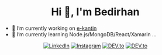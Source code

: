 <h1 align="center">Hi 👋, I'm Bedirhan</h1>


- 🔭 I’m currently working on [e-kantin](https://github.com/e-kantin/e-kantin)
- 🌱 I’m currently learning Node.js/MongoDB/React/Xamarin
 ...
<div align="center">
<a href="https://www.linkedin.com/in/bedirhangokce" target="_blank"><img src="https://img.shields.io/badge/LinkedIn-%230077B5.svg?&style=flat-square&logo=linkedin&logoColor=white" alt="LinkedIn"></a>
<a href="https://www.instagram.com/bedirhangkce" target="_blank"><img src="https://img.shields.io/badge/Instagram-%23E4405F.svg?&style=flat-square&logo=instagram&logoColor=white" alt="Instagram"></a>
<a href="https://dev.to/bedirhangokce" target="_blank"><img src="https://img.shields.io/badge/DEV-%230A0A0A.svg?&style=flat-square&logo=DEV.to&logoColor=white" alt="DEV.to"></a>
<a href="https://stackoverflow.com/users/12115215/bedirhan-gökce" target="_blank"><img src="https://img.shields.io/badge/Stack_Overflow-FE7A16?style=flat-square&logo=stack-overflow&logoColor=white" alt="DEV.to"></a>
  </div>
